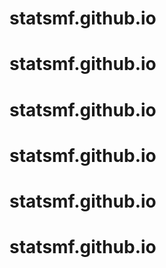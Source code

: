 # statsmf.github.io
# statsmf.github.io
# statsmf.github.io
# statsmf.github.io
# statsmf.github.io
# statsmf.github.io
